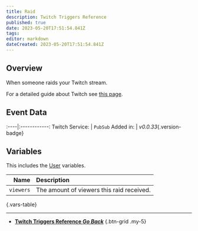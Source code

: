 ```yaml
---
title: Raid
description: Twitch Triggers Reference
published: true
date: 2023-05-20T17:51:54.841Z
tags: 
editor: markdown
dateCreated: 2023-05-20T17:51:54.841Z
---
```


## Overview
When someone raids your Twitch stream.

For a detailed guide about Twitch see [this page](/Platforms/Twitch).

## Event Data
:----|:------------:
Twitch Service: | `PubSub`
Added in: | *v0.0.33*{.version-badge}

## Variables
This includes the [User](/Variables/User-Variables) variables.

Name | Description
----:|:------------
`viewers` | The amount of viewers this raid received.
{.vars-table}

---

- [<i class="mdi mdi-chevron-left"></i>**Twitch Triggers Reference *Go Back***](/Triggers/Twitch)
{.btn-grid .my-5}